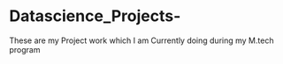 # Datascience_Projects-
These are my Project work which I am Currently doing during my M.tech program 

